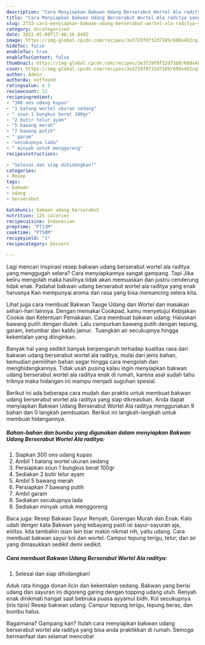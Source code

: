 ```yaml
---
description: "Cara Menyiapkan Bakwan Udang Berserabut Wortel Ala raditya yang Bisa Manjain Lidah, Buat Buka Puasa Sempurna"
title: "Cara Menyiapkan Bakwan Udang Berserabut Wortel Ala raditya yang Bisa Manjain Lidah, Buat Buka Puasa Sempurna"
slug: 2733-cara-menyiapkan-bakwan-udang-berserabut-wortel-ala-raditya-yang-bisa-manjain-lidah-buat-buka-puasa-sempurna
category: Uncategorized
date: 2022-05-08T17:46:16.848Z
image: https://img-global.cpcdn.com/recipes/3e3729f8f32d7109/680x482cq70/bakwan-udang-berserabut-wortel-ala-raditya-foto-resep-utama.jpg
hideToc: false
enableToc: true
enableTocContent: false
thumbnail: https://img-global.cpcdn.com/recipes/3e3729f8f32d7109/680x482cq70/bakwan-udang-berserabut-wortel-ala-raditya-foto-resep-utama.jpg
cover: https://img-global.cpcdn.com/recipes/3e3729f8f32d7109/680x482cq70/bakwan-udang-berserabut-wortel-ala-raditya-foto-resep-utama.jpg
author: Admin
authorAv: notfound
ratingvalue: 4.5
reviewcount: 12
recipeingredient:
- "300 ons udang kupas"
- "1 batang wortel ukuran sedang"
- " soun 1 bungkus berat 100gr"
- "2 butir telur ayam"
- "5 bawang merah"
- "7 bawang putih"
- " garam"
- "secukupnya lada"
- " minyak untuk menggoreng"
recipeinstructions:

- "Selesai dan siap dihidangkan!"
categories:
- Resep
tags:
- bakwan
- udang
- berserabut

katakunci: bakwan udang berserabut 
nutrition: 125 calories
recipecuisine: Indonesian
preptime: "PT13M"
cooktime: "PT50M"
recipeyield: "1"
recipecategory: Dessert

---
```



Lagi mencari inspirasi resep bakwan udang berserabut wortel ala raditya yang menggugah selera? Cara menyiapkannya sangat gampang. Tapi Jika keliru mengolah maka hasilnya tidak akan memuaskan dan justru cenderung tidak enak. Padahal bakwan udang berserabut wortel ala raditya yang enak harusnya Kan mempunyai aroma dan rasa yang bisa memancing selera kita.


Lihat juga cara membuat Bakwan Tauge Udang dan Wortel dan masakan sehari-hari lainnya. Dengan memakai Cookpad, kamu menyetujui Kebijakan Cookie dan Ketentuan Pemakaian. Cara membuat bakwan udang: Haluskan bawang putih dengan diulek.⁣ Lalu campurkan bawang putih dengan tepung, garam, ketumbar dan kaldu jamur. ⁣ Tuangkan air secukupnya hingga kekentalan yang diinginkan.

Banyak hal yang sedikit banyak berpengaruh terhadap kualitas rasa dari bakwan udang berserabut wortel ala raditya, mulai dari jenis bahan, kemudian pemilihan bahan segar hingga cara mengolah dan menghidangkannya. Tidak usah pusing kalau ingin menyiapkan bakwan udang berserabut wortel ala raditya enak di rumah, karena asal sudah tahu triknya maka hidangan ini mampu menjadi suguhan spesial.


Berikut ini ada beberapa cara mudah dan praktis untuk membuat bakwan udang berserabut wortel ala raditya yang siap dikreasikan. Anda dapat menyiapkan Bakwan Udang Berserabut Wortel Ala raditya menggunakan 9 bahan dan 0 langkah pembuatan. Berikut ini langkah-langkah untuk membuat hidangannya.

<!--inarticleads1-->

##### Bahan-bahan dan bumbu yang digunakan dalam menyiapkan Bakwan Udang Berserabut Wortel Ala raditya:

1. Siapkan 300 ons udang kupas
1. Ambil 1 batang wortel ukuran sedang
1. Persiapkan  soun 1 bungkus berat 100gr
1. Sediakan 2 butir telur ayam
1. Ambil 5 bawang merah
1. Persiapkan 7 bawang putih
1. Ambil  garam
1. Sediakan secukupnya lada
1. Sediakan  minyak untuk menggoreng


Baca juga: Resep Bakwan Sayur Renyah, Gorengan Murah dan Enak. Kalo udah denger kata Bakwan yang kebayang pasti isi sayur-sayuran aja, eiiiitss. kita tambahin isian lain biar makin nikmat nih, yaitu udang. Cara membuat bakwan sayur kol dan wortel. Campur tepung terigu, telur, dan air yang dimasukkan sedikit demi sedikit. 

<!--inarticleads2-->

##### Cara membuat Bakwan Udang Berserabut Wortel Ala raditya:


1. Selesai dan siap dihidangkan!

Aduk rata hingga donan licin dan kekentalan sedang. Bakwan yang berisi udang dan sayuran ini digoreng garing dengan topping udang utuh. Renyah enak dinikmati hangat saat bebruka puasa ayyamul bidh. Kol secukupnya (iris tipis) Resep bakwan udang. Campur tepung terigu, tepung beras, dan bumbu halus. 

Bagaimana? Gampang kan? Itulah cara menyiapkan bakwan udang berserabut wortel ala raditya yang bisa anda praktikkan di rumah. Semoga bermanfaat dan selamat mencoba!
